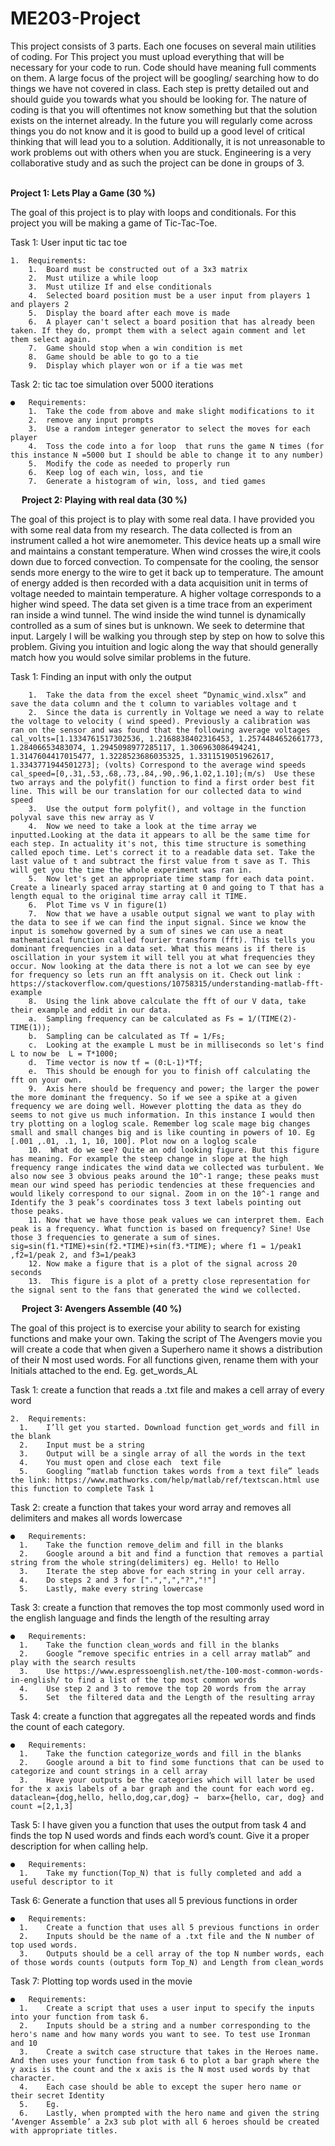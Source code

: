 # ME203-Project
This project consists of 3 parts. Each one focuses on several main utilities of coding. For This project you must upload everything that will be necessary for your code to run.  Code should have meaning full comments on them. A large focus of the project will be googling/ searching how to do things we have not covered in class. Each step is pretty detailed out and should guide you towards what you should be looking for. The nature of coding is that you will oftentimes not know something but that the solution exists on the internet already. In the future you will regularly come across things you do not know and it is good to build up a good level of critical thinking that will lead you to a solution. Additionally, it is not unreasonable to work problems out with others when you are stuck. Engineering is a very collaborative study and as such the project can be done in groups of 3.  
 
 
**Project 1:  Lets Play a Game (30 %)**

The goal of this project is to play with loops and conditionals. For this project you will be making a game of Tic-Tac-Toe.

Task 1: User input tic tac toe 

    1.	Requirements: 
        1.	Board must be constructed out of a 3x3 matrix 
        2.	Must utilize a while loop 
        3.	Must utilize If and else conditionals 
        4.	Selected board position must be a user input from players 1 and players 2 
        5.	Display the board after each move is made 
        6.	A player can't select a board position that has already been taken. If they do, prompt them with a select again comment and let them select again.  
        7.	Game should stop when a win condition is met 
        8.	Game should be able to go to a tie 
        9.	Display which player won or if a tie was met 

Task 2: tic tac toe simulation over 5000 iterations 

    ●	Requirements: 
        1.	Take the code from above and make slight modifications to it 
        2.	remove any input prompts 
        3.	Use a random integer generator to select the moves for each player 
        4.	Toss the code into a for loop  that runs the game N times (for this instance N =5000 but I should be able to change it to any number) 
        5.	Modify the code as needed to properly run 
        6.	Keep log of each win, loss, and tie 
        7.	Generate a histogram of win, loss, and tied games 
 
**Project 2:  Playing with real data (30 %)**

The goal of this project is to play with some real data. I have provided you with some real data from my research. The data collected is from an instrument called a hot wire anemometer. This device heats up a small wire and maintains a constant temperature. When wind crosses the wire,it cools down due to forced convection. To compensate for the cooling, the sensor sends more energy to the wire to get it back up to temperature. The amount of energy added is then recorded with a data acquisition unit in terms of voltage needed to maintain temperature. A higher voltage corresponds to a higher wind speed. The data set given is a time trace from an experiment ran inside a wind tunnel. The wind inside the wind tunnel is dynamically controlled as a sum of sines but is unknown. We seek to determine that input. Largely I will be walking you through step by step on how to solve this problem. Giving you intuition and logic along the way that should generally match how you would solve similar problems in the future. 

Task 1: Finding an input with only the output
  
        1.	Take the data from the excel sheet “Dynamic_wind.xlsx” and save the data column and the t column to variables voltage and t
        2.	Since the data is currently in Voltage we need a way to relate the voltage to velocity ( wind speed). Previously a calibration was ran on the sensor and was found that the following average voltages cal_volts=[1.1334761517302536, 1.2168838402316453, 1.2574484652661773, 1.28406653483074, 1.2945098977285117, 1.306963086494241, 1.3147604417015477, 1.3228523686035325, 1.3311519051962617, 1.3343771944501273]; (volts) Correspond to the average wind speeds cal_speed=[0,.31,.53,.68,.73,.84,.90,.96,1.02,1.10];(m/s)  Use these two arrays and the polyfit() function to find a first order best fit line. This will be our translation for our collected data to wind speed 
        3.	Use the output form polyfit(), and voltage in the function polyval save this new array as V
        4.	Now we need to take a look at the time array we inputted.Looking at the data it appears to all be the same time for each step. In actuality it's not, this time structure is something called epoch time. Let's correct it to a readable data set. Take the last value of t and subtract the first value from t save as T. This will get you the time the whole experiment was ran in. 
        5.	Now let's get an appropriate time stamp for each data point. Create a linearly spaced array starting at 0 and going to T that has a length equal to the original time array call it TIME.
        6.	Plot Time vs V in figure(1) 
        7.	Now that we have a usable output signal we want to play with the data to see if we can find the input signal. Since we know the input is somehow governed by a sum of sines we can use a neat mathematical function called fourier transform (fft). This tells you dominant frequencies in a data set. What this means is if there is oscillation in your system it will tell you at what frequencies they occur. Now looking at the data there is not a lot we can see by eye for frequency so lets run an fft analysis on it. Check out link : https://stackoverflow.com/questions/10758315/understanding-matlab-fft-example 
        8.	Using the link above calculate the fft of our V data, take their example and eddit in our data. 
        a.	Sampling frequency can be calculated as Fs = 1/(TIME(2)-TIME(1));
        b.	Sampling can be calculated as Tf = 1/Fs;
        c.	Looking at the example L must be in milliseconds so let's find L to now be  L = T*1000;
        d.	Time vector is now tf = (0:L-1)*Tf;
        e.	This should be enough for you to finish off calculating the fft on your own. 
        9.	Axis here should be frequency and power; the larger the power the more dominant the frequency. So if we see a spike at a given frequency we are doing well. However plotting the data as they do seems to not give us much information. In this instance I would then try plotting on a loglog scale. Remember log scale mage big changes small and small changes big and is like counting in powers of 10. Eg [.001 ,.01, .1, 1, 10, 100]. Plot now on a loglog scale
        10.	 What do we see? Quite an odd looking figure. But this figure has meaning. For example the steep change in slope at the high frequency range indicates the wind data we collected was turbulent. We also now see 3 obvious peaks around the 10^-1 range; these peaks must mean our wind speed has periodic tendencies at these frequencies and would likely correspond to our signal. Zoom in on the 10^-1 range and Identify the 3 peak’s coordinates toss 3 text labels pointing out those peaks. 
        11.	Now that we have those peak values we can interpret them. Each peak is a frequency. What function is based on frequency? Sine! Use those 3 frequencies to generate a sum of sines. sig=sin(f1.*TIME)+sin(f2.*TIME)+sin(f3.*TIME); where f1 = 1/peak1 ,f2=1/peak 2, and f3=1/peak3
        12.	Now make a figure that is a plot of the signal across 20 seconds
        13.	 This figure is a plot of a pretty close representation for the signal sent to the fans that generated the wind we collected. 
 
**Project 3:  Avengers Assemble (40 %)**

The goal of this project is to exercise your ability to search for existing functions and make your own. Taking the script of The Avengers movie you will create a code that when given a Superhero name  it shows a distribution of their N most used words. For all functions given, rename them with your Initials attached to the end. Eg. get_words_AL

Task 1: create a function that reads a .txt file and makes a cell array of every word 

    2.	Requirements: 
      1.	I’ll get you started. Download function get_words and fill in the blank
      2.	Input must be a string
      3.	Output will be a single array of all the words in the text
      4.	You must open and close each  text file
      5.	Googling “matlab function takes words from a text file” leads the link: https://www.mathworks.com/help/matlab/ref/textscan.html use this function to complete Task 1
      
Task 2: create a function that takes your word array and removes all delimiters and makes all words lowercase 

    ●	Requirements: 
      1.	Take the function remove_delim and fill in the blanks
      2.	Google around a bit and find a function that removes a partial string from the whole string(delimiters) eg. Hello! to Hello
      3.	Iterate the step above for each string in your cell array.
      4.	Do steps 2 and 3 for [".",",","?","!"]
      5.	Lastly, make every string lowercase
      
Task 3: create a function that removes the top most commonly used word in the english language  and finds the length of the resulting array

    ●	Requirements: 
      1.	Take the function clean_words and fill in the blanks
      2.	Google “remove specific entries in a cell array matlab” and play with the search results
      3.	Use https://www.espressoenglish.net/the-100-most-common-words-in-english/ to find a list of the top most common words
      4.	Use step 2 and 3 to remove the top 20 words from the array
      5.	Set  the filtered data and the Length of the resulting array
      
Task 4: create a function that aggregates all the repeated words and finds the count of each category. 

    ●	Requirements: 
      1.	Take the function categorize_words and fill in the blanks
      2.	Google around a bit to find some functions that can be used to categorize and count strings in a cell array
      3.	Have your outputs be the categories which will later be used for the x axis labels of a bar graph and the count for each word eg. dataclean={dog,hello, hello,dog,car,dog} →  barx={hello, car, dog} and count =[2,1,3]
      
Task 5: I have given you a function that uses the output from task 4 and finds the top N used words and finds each word’s count. Give it a proper description for when calling help. 

    ●	Requirements: 
      1.	Take my function(Top_N) that is fully completed and add a useful descriptor to it
      
  Task 6: Generate a function that uses all 5 previous functions in order
      
    ●	Requirements: 
      1.	Create a function that uses all 5 previous functions in order
      2.	Inputs should be the name of a .txt file and the N number of top used words.
      3.	Outputs should be a cell array of the top N number words, each of those words counts (outputs form Top_N) and Length from clean_words
      
Task 7: Plotting top words used in the movie

    ●	Requirements: 
      1.	Create a script that uses a user input to specify the inputs into your function from task 6.
      2.	Inputs should be a string and a number corresponding to the hero's name and how many words you want to see. To test use Ironman and 10
      3.	Create a switch case structure that takes in the Heroes name. And then uses your function from task 6 to plot a bar graph where the y axis is the count and the x axis is the N most used words by that character.
      4.	Each case should be able to except the super hero name or their secret Identity 
      5.	Eg.  
      6.	Lastly, when prompted with the hero name and given the string ‘Avenger Assemble’ a 2x3 sub plot with all 6 heroes should be created with appropriate titles. 

